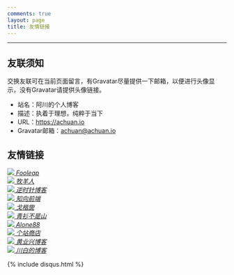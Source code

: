 ```yaml
---
comments: true
layout: page
title: 友情链接
---
```

---
## 友联须知
交换友联可在当前页面留言，有Gravatar尽量提供一下邮箱，以便进行头像显示，没有Gravatar请提供头像链接。

- 站名：阿川的个人博客
- 描述：执着于理想，纯粹于当下
- URL：https://achuan.io
- Gravatar邮箱：achuan@achuan.io

## 友情链接
<!--Fooleap’s Blog-->
<div class="link-box">
    <a href="https://blog.fooleap.org?achuan.io" target="_blank" title="分享技术、记录点滴">
        <span>
            <img class="blogroll_img" class="blogroll_img" src="{{ site.gravatar }}fooleap@gmail.com">
            <i>Fooleap</i>
        </span>
    </a>
</div>

<!--牧羊人-->
<div class="link-box">
    <a href="https://www.shephe.com?achuan.io" target="_blank" title="牧羊人">
        <span>
            <img class="blogroll_img" src="https://secure.gravatar.com/avatar/cbbe656c7bb46772f589c9b18a7c747e?s=90&d=mm&r=g">
            <i>牧羊人</i>
        </span>
    </a>
</div>

<!--逆时针博客-->
<div class="link-box">
    <a href="https://www.mydes.top?achuan.io" target="_blank" title="逆时针博客">
        <span>
            <img class="blogroll_img" src="{{ site.gravatar }}121265179@qq.com">
            <i>逆时针博客</i>
        </span>
    </a>
</div>

<!--知向前端-->
<div class="link-box">
    <a href="https://www.yuanqiao.pw?achuan.io" target="_blank" title="专注web前端技术，记录和分享个人生活和技术体会">
        <span>
            <img class="blogroll_img" src="https://yuanqiao.pw/avatar.jpg?achuan.io">
            <i>知向前端</i>
        </span>
    </a>
</div>

<!--戈楷旎-->
<div class="link-box">
    <a href="https://geekinney.com?achuan.io" target="_blank" title="happy hacking emacs!">
        <span>
            <img class="blogroll_img" src="https://gitee.com/haikupeng/myblog/raw/master/img/20200331091237.jpg">
            <i>戈楷旎</i>
        </span>
    </a>
</div>

<!--青衫不是山-->
<div class="link-box">
    <a href="https://betterman.xyz?achuan.io" target="_blank" title="青衫不是山">
        <span>
            <img class="blogroll_img" src="{{ site.gravatar }}hi@betterman.xyz">
            <i>青衫不是山</i>
        </span>
    </a>
</div>

<!--Alone88-->
<div class="link-box">
    <a href="https://alone88.cn?achuan.io" target="_blank" title="Alone88">
        <span>
            <img class="blogroll_img" src="{{ site.gravatar }}im@alone88.cn">
            <i>Alone88</i>
        </span>
    </a>
</div>

<!--个站商店-->
<div class="link-box">
    <a href="https://storeweb.cn/?achuan.io" target="_blank" title="一个精致的，带社交元素的个人网站发布平台，博客收录网站">
        <span>
            <img class="blogroll_img" src="https://storeweb.cn/html/img/storeweb.png">
            <i>个站商店</i>
        </span>
    </a>
</div>

<!--黄业兴博客-->
<div class="link-box">
    <a href="https://www.468427.com/?achuan.io" target="_blank" title="开发的日常记录">
        <span>
            <img class="blogroll_img" src="https://www.468427.com/usr/themes/handsome/usr/img/emotion/hyx.jpg">
            <i>黄业兴博客</i>
        </span>
    </a>
</div>

<!--Deon's blog-->
<div class="link-box">
    <a href="http://deoncn.top?achuan.io" target="_blank" title="川白的博客">
        <span>
            <img class="blogroll_img" src="https://deoncn.top/static/img/logo.jpg">
            <i>川白的博客</i>
        </span>
    </a>
</div>

{% include disqus.html %}